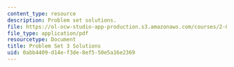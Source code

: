 ```yaml
---
content_type: resource
description: Problem set solutions.
file: https://ol-ocw-studio-app-production.s3.amazonaws.com/courses/2-004-dynamics-and-control-ii-spring-2008/0abb4409d14ef3de8ef550e5a16e2369_ps3soln.pdf
file_type: application/pdf
resourcetype: Document
title: Problem Set 3 Solutions
uid: 0abb4409-d14e-f3de-8ef5-50e5a16e2369
---
```


